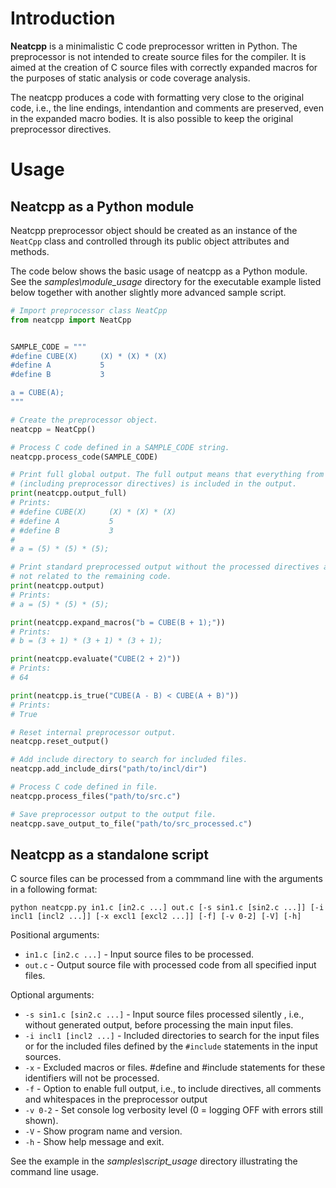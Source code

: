 # Introduction

**Neatcpp** is a minimalistic C code preprocessor written in Python. The preprocessor is not
intended to create source files for the compiler. It is aimed at the creation of C source files
with correctly expanded macros for the purposes of static analysis or code coverage analysis.

The neatcpp produces a code with formatting very close to the original code, i.e., the line
endings, intendantion and comments are preserved, even in the expanded macro bodies. It is also
possible to keep the original preprocessor directives.

# Usage

## Neatcpp as a Python module

Neatcpp preprocessor object should be created as an instance of the `NeatCpp` class and controlled
through its public object attributes and methods.

The code below shows the basic usage of neatcpp as a Python module. See the *samples\module_usage*
directory for the executable example listed below together with another slightly more advanced
sample script.

``` python
# Import preprocessor class NeatCpp
from neatcpp import NeatCpp


SAMPLE_CODE = """
#define CUBE(X)     (X) * (X) * (X)
#define A           5
#define B           3

a = CUBE(A);
"""

# Create the preprocessor object.
neatcpp = NeatCpp()

# Process C code defined in a SAMPLE_CODE string.
neatcpp.process_code(SAMPLE_CODE)

# Print full global output. The full output means that everything from the original code
# (including preprocessor directives) is included in the output.
print(neatcpp.output_full)
# Prints:
# #define CUBE(X)     (X) * (X) * (X)
# #define A           5
# #define B           3
#
# a = (5) * (5) * (5);

# Print standard preprocessed output without the processed directives and comments
# not related to the remaining code.
print(neatcpp.output)
# Prints:
# a = (5) * (5) * (5);

print(neatcpp.expand_macros("b = CUBE(B + 1);"))
# Prints:
# b = (3 + 1) * (3 + 1) * (3 + 1);

print(neatcpp.evaluate("CUBE(2 + 2)"))
# Prints:
# 64

print(neatcpp.is_true("CUBE(A - B) < CUBE(A + B)"))
# Prints:
# True

# Reset internal preprocessor output.
neatcpp.reset_output()

# Add include directory to search for included files.
neatcpp.add_include_dirs("path/to/incl/dir")

# Process C code defined in file.
neatcpp.process_files("path/to/src.c")

# Save preprocessor output to the output file.
neatcpp.save_output_to_file("path/to/src_processed.c")
```

## Neatcpp as a standalone script

C source files can be processed from a commmand line with the arguments in a following format:

```text
python neatcpp.py in1.c [in2.c ...] out.c [-s sin1.c [sin2.c ...]] [-i incl1 [incl2 ...]] [-x excl1 [excl2 ...]] [-f] [-v 0-2] [-V] [-h]
```

Positional arguments:

- `in1.c [in2.c ...]` - Input source files to be processed.
- `out.c` - Output source file with processed code from all specified input files.

Optional arguments:

- `-s sin1.c [sin2.c ...]` - Input source files processed silently , i.e., without generated
  output, before processing the main input files.
- `-i incl1 [incl2 ...]` - Included directories to search for the input files or for the included files
  defined by the `#include` statements in the input sources.
- `-x` - Excluded macros or files. #define and #include statements for these identifiers will not be processed.
- `-f` - Option to enable full output, i.e., to include directives, all comments and whitespaces in the
  preprocessor output
- `-v 0-2` - Set console log verbosity level (0 = logging OFF with errors still shown).
- `-V` - Show program name and version.
- `-h` - Show help message and exit.

See the example in the *samples\script_usage* directory illustrating the command line usage.
